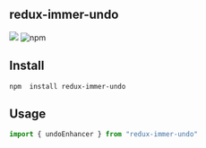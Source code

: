 ## redux-immer-undo

![](https://img.shields.io/badge/DuoR-%E5%88%9D%E6%9D%A5%E4%B9%8D%E5%88%B0-%238c37db)
![npm](https://img.shields.io/npm/v/redux-immer-undo)

## Install

````
npm  install redux-immer-undo
````



## Usage

```js
import { undoEnhancer } from "redux-immer-undo"

```
